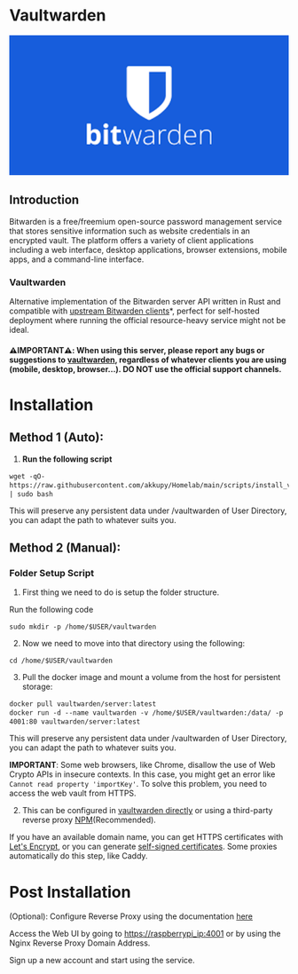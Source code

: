 # Vaultwarden

<p align="center">
  <img src="../images/bitwarden.png" width="512"/>
</p>

## Introduction

Bitwarden is a free/freemium open-source password management service that stores sensitive information such as website credentials in an encrypted vault. The platform offers a variety of client applications including a web interface, desktop applications, browser extensions, mobile apps, and a command-line interface.

### Vaultwarden

Alternative implementation of the Bitwarden server API written in Rust and compatible with [upstream Bitwarden clients](https://bitwarden.com/download/)*, perfect for self-hosted deployment where running the official resource-heavy service might not be ideal.

#### ⚠️**IMPORTANT**⚠️: When using this server, please report any bugs or suggestions to [vaultwarden](https://github.com/dani-garcia/vaultwarden/), regardless of whatever clients you are using (mobile, desktop, browser...). DO NOT use the official support channels.

# Installation

## Method 1 (Auto):

1. **Run the following script**

```
wget -qO- https://raw.githubusercontent.com/akkupy/Homelab/main/scripts/install_vaultwarden.sh | sudo bash
```

This will preserve any persistent data under /vaultwarden of User Directory, you can adapt the path to whatever suits you.

## Method 2 (Manual):

### Folder Setup Script

1. First thing we need to do is setup the folder structure. 

Run the following code
```
sudo mkdir -p /home/$USER/vaultwarden
```

2. Now we need to move into that directory using the following:

```
cd /home/$USER/vaultwarden
```
3. Pull the docker image and mount a volume from the host for persistent storage:

```
docker pull vaultwarden/server:latest
docker run -d --name vaultwarden -v /home/$USER/vaultwarden:/data/ -p 4001:80 vaultwarden/server:latest
```
This will preserve any persistent data under /vaultwarden of User Directory, you can adapt the path to whatever suits you.


**IMPORTANT**: Some web browsers, like Chrome, disallow the use of Web Crypto APIs in insecure contexts. In this case, you might get an error like `Cannot read property 'importKey'`. To solve this problem, you need to access the web vault from HTTPS. 

2. This can be configured in [vaultwarden directly](https://github.com/dani-garcia/vaultwarden/wiki/Enabling-HTTPS) or using a third-party reverse proxy [NPM](https://github.com/akkupy/Homelab/blob/main/docs/nginx_proxy_manager.md)(Recommended).

If you have an available domain name, you can get HTTPS certificates with [Let's Encrypt](https://letsencrypt.org/), or you can generate [self-signed certificates](https://github.com/akkupy/Self_Signed_SSL_Cerificate). Some proxies automatically do this step, like Caddy.

# Post Installation

(Optional): Configure Reverse Proxy using the documentation [here](https://github.com/akkupy/Homelab/blob/main/docs/nginx_proxy_manager.md#first-proxy-host-setup)

Access the Web UI by going to <https://raspberrypi_ip:4001> or by using the Nginx Reverse Proxy Domain Address.

Sign up a new account and start using the service.